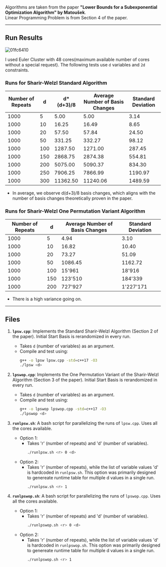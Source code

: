Algorithms are taken from the paper **"Lower Bounds for a Subexponential Optimization Algorithm" by Matoušek**.  
Linear Programming Problem is from Section 4 of the paper.

---

## Run Results

![01fc6410](https://github.com/user-attachments/assets/beb5866f-90a9-4cfe-ba81-6d117e1f91a9)

I used Euler Cluster with 48 cores(maximum available number of cores without a special request).
The following tests use `d` variables and `2d` constraints.  

### Runs for **Sharir-Welzl Standard Algorithm**

| **Number of Repeats** | **d** | **d\*(d+3)/8** | **Average Number of Basis Changes** | **Standard Deviation**|
|------------------------|-------|---------------|-------------------------------------|--------|
| 1000 | 5 | 5.00 | 5.00 | 3.14 |
| 1000 | 10 | 16.25 | 16.49 | 8.65 |
| 1000 | 20 | 57.50 | 57.84 | 24.50 |
| 1000 | 50 | 331.25 | 332.27 | 98.12 |
| 1000 | 100 | 1287.50 | 1271.00 | 287.45 |
| 1000 | 150 | 2868.75 | 2874.38 | 554.81 |
| 1000 | 200 | 5075.00 | 5090.37 | 834.30 |
| 1000 | 250 | 7906.25 | 7866.99 | 1190.97 |
| 1000 | 300 | 11362.50 | 11240.06 | 1489.59 |

- In average, we observe d(d+3)/8 basis changes, which aligns with the number of basis changes theoretically proven in the paper.


### Runs for **Sharir-Welzl One Permutation Variant Algorithm**

| **Number of Repeats** | **d**   | **Average Number of Basis Changes** | **Standard Deviation** |
|---------------------|---------|-------------------------------------| ---------------|
| 1000 | 5 | 4.94 | 3.10 | 
| 1000 | 10 | 16.82| 10.40 |
| 1000 | 20 | 73.27 | 51.09 |
| 1000 | 50 | 1086.45 | 1162.72 | 
| 1000 | 100 | 15'961 | 18'916 |
| 1000 | 150 | 123'510 | 184'339 |
| 1000 | 200 | 727'927 | 1'227'171 |

- There is a high variance going on.

---


## Files

1. **`lpsw.cpp`**: Implements the Standard Sharir-Welzl Algorithm (Section 2 of the paper). Initial Start Basis is rerandomized in every run.
   - Takes `d` (number of variables) as an argument.
   - Compile and test using:
     ```bash
     g++ -o lpsw lpsw.cpp -std=c++17 -O3
     ./lpsw <d>
     ```

2. **`lpswop.cpp`**: Implements the One Permutation Variant of the Sharir-Welzl Algorithm (Section 3 of the paper). Initial Start Basis is rerandomized in every run.
   - Takes `d` (number of variables) as an argument.
   - Compile and test using:
     ```bash
     g++ -o lpswop lpswop.cpp -std=c++17 -O3
     ./lpswop <d>
     ```

3. **`runlpsw.sh`**: A bash script for parallelizing the runs of `lpsw.cpp`. Uses all the cores available.
   - Option 1:
       - Takes 'r' (number of repeats) and 'd' (number of variables).
         ```bash
         ./runlpsw.sh <r> 0 <d>
         ```
   - Option 2:
       - Takes 'r' (number of repeats), while the list of variable values 'd' is hardcoded in `runlpsw.sh`. This option was primarily designed to genereate runtime table for multiple d values in a single run.
         ```bash
         ./runlpsw.sh <r> 1
         ```
      
4. **`runlpswop.sh`**: A bash script for parallelizing the runs of `lpswop.cpp`. Uses all the cores available.
   - Option 1:
       - Takes 'r' (number of repeats) and 'd' (number of variables).
         ```bash
         ./runlpswop.sh <r> 0 <d>
         ```
   - Option 2:
       - Takes 'r' (number of repeats), while the list of variable values 'd' is hardcoded in `runlpswop.sh`. This option was primarily designed to genereate runtime table for multiple d values in a single run.
         ```bash
         ./runlpswop.sh <r> 1
         ```



